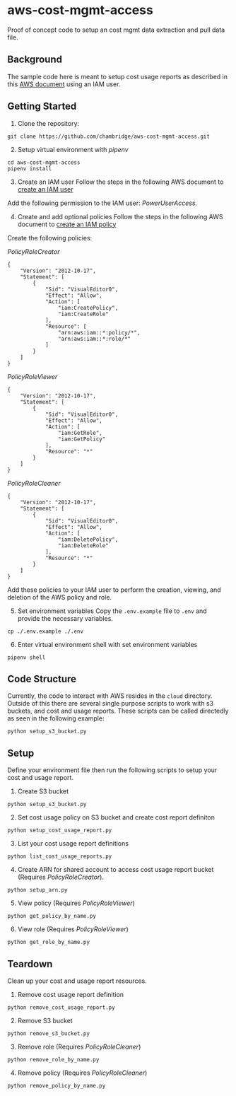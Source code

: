 # aws-cost-mgmt-access
Proof of concept code to setup an cost mgmt data extraction and pull data file. 

## Background
The sample code here is meant to setup cost usage reports as described in this [AWS document](https://docs.aws.amazon.com/awsaccountbilling/latest/aboutv2/billing-reports.html) using an IAM user.

## Getting Started

1. Clone the repository:
```
git clone https://github.com/chambridge/aws-cost-mgmt-access.git
```

2. Setup virtual environment with _pipenv_
```
cd aws-cost-mgmt-access
pipenv install
```

3. Create an IAM user
Follow the steps in the following AWS document to [create an IAM user](https://docs.aws.amazon.com/IAM/latest/UserGuide/id_users_create.html)

Add the following permission to the IAM user: _PowerUserAccess_.

4. Create and add optional policies
Follow the steps in the following AWS document to [create an IAM policy](https://docs.aws.amazon.com/IAM/latest/UserGuide/access_policies_create.html)

Create the following policies:

_PolicyRoleCreator_
```
{
    "Version": "2012-10-17",
    "Statement": [
        {
            "Sid": "VisualEditor0",
            "Effect": "Allow",
            "Action": [
                "iam:CreatePolicy",
                "iam:CreateRole"
            ],
            "Resource": [
                "arn:aws:iam::*:policy/*",
                "arn:aws:iam::*:role/*"
            ]
        }
    ]
}
```

_PolicyRoleViewer_
```
{
    "Version": "2012-10-17",
    "Statement": [
        {
            "Sid": "VisualEditor0",
            "Effect": "Allow",
            "Action": [
                "iam:GetRole",
                "iam:GetPolicy"
            ],
            "Resource": "*"
        }
    ]
}
```

_PolicyRoleCleaner_
```
{
    "Version": "2012-10-17",
    "Statement": [
        {
            "Sid": "VisualEditor0",
            "Effect": "Allow",
            "Action": [
                "iam:DeletePolicy",
                "iam:DeleteRole"
            ],
            "Resource": "*"
        }
    ]
}
```

Add these policies to your IAM user to perform the creation, viewing, and deletion of the AWS policy and role.

5. Set environment variables
Copy the `.env.example` file to `.env` and provide the necessary variables.
```
cp ./.env.example ./.env
```

6. Enter virtual environment shell with set environment variables
```
pipenv shell
```

## Code Structure

Currently, the code to interact with AWS resides in the `cloud` directory. Outside of this there are several single purpose scripts to work with s3 buckets, and cost and usage reports. These scripts can be called directedly as seen in the following example:

```
python setup_s3_bucket.py
```

## Setup

Define your environment file then run the following scripts to setup your cost and usage report.

1. Create S3 bucket
```
python setup_s3_bucket.py
```

2. Set cost usage policy on S3 bucket and create cost report definiton
```
python setup_cost_usage_report.py
```

3. List your cost usage report definitions
```
python list_cost_usage_reports.py
```

4. Create ARN for shared account to access cost usage report bucket (Requires _PolicyRoleCreator_).
```
python setup_arn.py
```

5. View policy (Requires _PolicyRoleViewer_)
```
python get_policy_by_name.py
```

6. View role (Requires _PolicyRoleViewer_)
```
python get_role_by_name.py
```

## Teardown
Clean up your cost and usage report resources.

1. Remove cost usage report definition
```
python remove_cost_usage_report.py
```

2. Remove S3 bucket
```
python remove_s3_bucket.py
```

3. Remove role (Requires _PolicyRoleCleaner_)
```
python remove_role_by_name.py
```

4. Remove policy (Requires _PolicyRoleCleaner_)
```
python remove_policy_by_name.py
```

